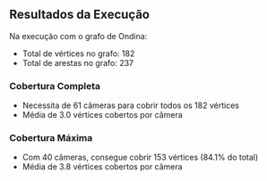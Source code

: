 ## Resultados da Execução

Na execução com o grafo de Ondina:
- Total de vértices no grafo: 182
- Total de arestas no grafo: 237

### Cobertura Completa
- Necessita de 61 câmeras para cobrir todos os 182 vértices
- Média de 3.0 vértices cobertos por câmera

### Cobertura Máxima
- Com 40 câmeras, consegue cobrir 153 vértices (84.1% do total)
- Média de 3.8 vértices cobertos por câmera
